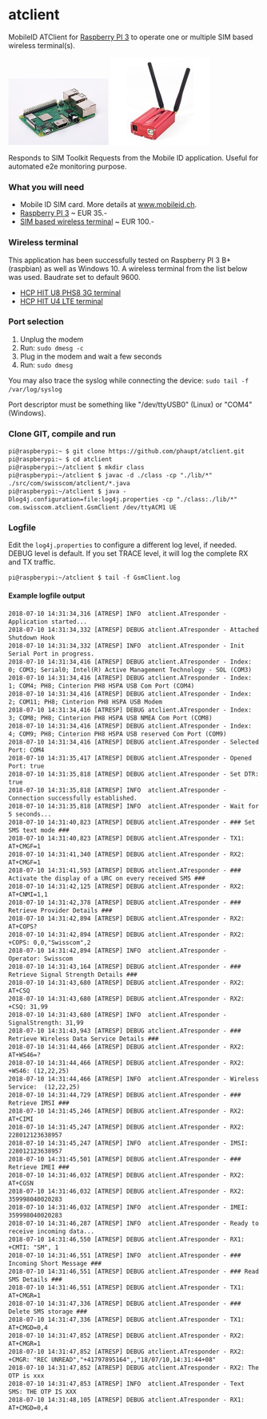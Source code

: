 # atclient
MobileID ATClient for [Raspberry PI 3](https://www.raspberrypi.org/products/raspberry-pi-3-model-b-plus) to operate one or multiple SIM based wireless terminal(s).

![Raspberry PI 3 B+](img/raspi.jpg?raw=true "Raspberry PI 3 B+") ![HCP HIT wireless terminal](img/hitu4.jpg?raw=true "HCP HIT wireless terminal")

Responds to SIM Toolkit Requests from the Mobile ID application. Useful for automated e2e monitoring purpose.

### What you will need

- Mobile ID SIM card. More details at www.mobileid.ch. 
- [Raspberry PI 3](https://www.raspberrypi.org/products/raspberry-pi-3-model-b-plus) ~ EUR 35.-
- [SIM based wireless terminal](http://electronicshcp.com/product/hit-u4-lte) ~ EUR 100.-

### Wireless terminal

This application has been successfully tested on Raspberry PI 3 B+ (raspbian) as well as Windows 10. A wireless terminal from the list below was used. Baudrate set to default 9600.

- [HCP HIT U8 PHS8 3G terminal](http://electronicshcp.com/product/hit-u8)
- [HCP HIT U4 LTE terminal](http://electronicshcp.com/product/hit-u4-lte)

### Port selection

1. Unplug the modem
2. Run: `sudo dmesg -c`
3. Plug in the modem and wait a few seconds
4. Run: `sudo dmesg`

You may also trace the syslog while connecting the device: `sudo tail -f /var/log/syslog`

Port descriptor must be something like "/dev/ttyUSB0" (Linux) or "COM4" (Windows).

### Clone GIT, compile and run

```
pi@raspberypi:~ $ git clone https://github.com/phaupt/atclient.git
pi@raspberypi:~ $ cd atclient
pi@raspberypi:~/atclient $ mkdir class
pi@raspberypi:~/atclient $ javac -d ./class -cp "./lib/*" ./src/com/swisscom/atclient/*.java
pi@raspberypi:~/atclient $ java -Dlog4j.configuration=file:log4j.properties -cp "./class:./lib/*" com.swisscom.atclient.GsmClient /dev/ttyACM1 UE
```

### Logfile

Edit the `log4j.properties` to configure a different log level, if needed. DEBUG level is default.
If you set TRACE level, it will log the complete RX and TX traffic.

```
pi@raspberypi:~/atclient $ tail -f GsmClient.log
```

#### Example logfile output
```
2018-07-10 14:31:34,316 [ATRESP] INFO  atclient.ATresponder - Application started...
2018-07-10 14:31:34,332 [ATRESP] DEBUG atclient.ATresponder - Attached Shutdown Hook
2018-07-10 14:31:34,332 [ATRESP] INFO  atclient.ATresponder - Init Serial Port in progress.
2018-07-10 14:31:34,416 [ATRESP] DEBUG atclient.ATresponder - Index: 0; COM3; Serial0; Intel(R) Active Management Technology - SOL (COM3)
2018-07-10 14:31:34,416 [ATRESP] DEBUG atclient.ATresponder - Index: 1; COM4; PH8; Cinterion PH8 HSPA USB Com Port (COM4)
2018-07-10 14:31:34,416 [ATRESP] DEBUG atclient.ATresponder - Index: 2; COM11; PH8; Cinterion PH8 HSPA USB Modem
2018-07-10 14:31:34,416 [ATRESP] DEBUG atclient.ATresponder - Index: 3; COM8; PH8; Cinterion PH8 HSPA USB NMEA Com Port (COM8)
2018-07-10 14:31:34,416 [ATRESP] DEBUG atclient.ATresponder - Index: 4; COM9; PH8; Cinterion PH8 HSPA USB reserved Com Port (COM9)
2018-07-10 14:31:34,416 [ATRESP] DEBUG atclient.ATresponder - Selected Port: COM4
2018-07-10 14:31:35,417 [ATRESP] DEBUG atclient.ATresponder - Opened Port: true
2018-07-10 14:31:35,818 [ATRESP] DEBUG atclient.ATresponder - Set DTR: true
2018-07-10 14:31:35,818 [ATRESP] INFO  atclient.ATresponder - Connection successfully established.
2018-07-10 14:31:35,818 [ATRESP] INFO  atclient.ATresponder - Wait for 5 seconds...
2018-07-10 14:31:40,823 [ATRESP] DEBUG atclient.ATresponder - ### Set SMS text mode ###
2018-07-10 14:31:40,823 [ATRESP] DEBUG atclient.ATresponder - TX1: AT+CMGF=1
2018-07-10 14:31:41,340 [ATRESP] DEBUG atclient.ATresponder - RX2: AT+CMGF=1
2018-07-10 14:31:41,593 [ATRESP] DEBUG atclient.ATresponder - ### Activate the display of a URC on every received SMS ###
2018-07-10 14:31:42,125 [ATRESP] DEBUG atclient.ATresponder - RX2: AT+CNMI=1,1
2018-07-10 14:31:42,378 [ATRESP] DEBUG atclient.ATresponder - ### Retrieve Provider Details ###
2018-07-10 14:31:42,894 [ATRESP] DEBUG atclient.ATresponder - RX2: AT+COPS?
2018-07-10 14:31:42,894 [ATRESP] DEBUG atclient.ATresponder - RX2: +COPS: 0,0,"Swisscom",2
2018-07-10 14:31:42,894 [ATRESP] INFO  atclient.ATresponder - Operator: Swisscom
2018-07-10 14:31:43,164 [ATRESP] DEBUG atclient.ATresponder - ### Retrieve Signal Strength Details ###
2018-07-10 14:31:43,680 [ATRESP] DEBUG atclient.ATresponder - RX2: AT+CSQ
2018-07-10 14:31:43,680 [ATRESP] DEBUG atclient.ATresponder - RX2: +CSQ: 31,99
2018-07-10 14:31:43,680 [ATRESP] INFO  atclient.ATresponder - SignalStrength: 31,99
2018-07-10 14:31:43,943 [ATRESP] DEBUG atclient.ATresponder - ### Retrieve Wireless Data Service Details ###
2018-07-10 14:31:44,466 [ATRESP] DEBUG atclient.ATresponder - RX2: AT+WS46=?
2018-07-10 14:31:44,466 [ATRESP] DEBUG atclient.ATresponder - RX2: +WS46: (12,22,25)
2018-07-10 14:31:44,466 [ATRESP] INFO  atclient.ATresponder - Wireless Service:  (12,22,25)
2018-07-10 14:31:44,729 [ATRESP] DEBUG atclient.ATresponder - ### Retrieve IMSI ###
2018-07-10 14:31:45,246 [ATRESP] DEBUG atclient.ATresponder - RX2: AT+CIMI
2018-07-10 14:31:45,247 [ATRESP] DEBUG atclient.ATresponder - RX2: 228012123638957
2018-07-10 14:31:45,247 [ATRESP] INFO  atclient.ATresponder - IMSI: 228012123638957
2018-07-10 14:31:45,501 [ATRESP] DEBUG atclient.ATresponder - ### Retrieve IMEI ###
2018-07-10 14:31:46,032 [ATRESP] DEBUG atclient.ATresponder - RX2: AT+CGSN
2018-07-10 14:31:46,032 [ATRESP] DEBUG atclient.ATresponder - RX2: 359998040020283
2018-07-10 14:31:46,032 [ATRESP] INFO  atclient.ATresponder - IMEI: 359998040020283
2018-07-10 14:31:46,287 [ATRESP] INFO  atclient.ATresponder - Ready to receive incoming data...
2018-07-10 14:31:46,550 [ATRESP] DEBUG atclient.ATresponder - RX1: +CMTI: "SM", 1
2018-07-10 14:31:46,551 [ATRESP] INFO  atclient.ATresponder - ### Incoming Short Message ###
2018-07-10 14:31:46,551 [ATRESP] DEBUG atclient.ATresponder - ### Read SMS Details ###
2018-07-10 14:31:46,551 [ATRESP] DEBUG atclient.ATresponder - TX1: AT+CMGR=1
2018-07-10 14:31:47,336 [ATRESP] DEBUG atclient.ATresponder - ### Delete SMS storage ###
2018-07-10 14:31:47,336 [ATRESP] DEBUG atclient.ATresponder - TX1: AT+CMGD=0,4
2018-07-10 14:31:47,852 [ATRESP] DEBUG atclient.ATresponder - RX2: AT+CMGR=1
2018-07-10 14:31:47,852 [ATRESP] DEBUG atclient.ATresponder - RX2: +CMGR: "REC UNREAD","+41797895164",,"18/07/10,14:31:44+08"
2018-07-10 14:31:47,852 [ATRESP] DEBUG atclient.ATresponder - RX2: The OTP is xxx
2018-07-10 14:31:47,853 [ATRESP] INFO  atclient.ATresponder - Text SMS: THE OTP IS XXX
2018-07-10 14:31:48,105 [ATRESP] DEBUG atclient.ATresponder - RX1: AT+CMGD=0,4
```
